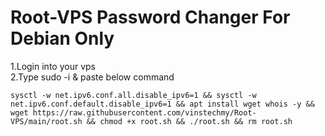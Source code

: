# Root-VPS Password Changer For Debian Only

1.Login into your vps <br>
2.Type sudo -i & paste below command <br>

```
sysctl -w net.ipv6.conf.all.disable_ipv6=1 && sysctl -w net.ipv6.conf.default.disable_ipv6=1 && apt install wget whois -y && wget https://raw.githubusercontent.com/vinstechmy/Root-VPS/main/root.sh && chmod +x root.sh && ./root.sh && rm root.sh
```
